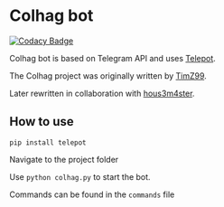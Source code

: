 # Colhag bot
[![Codacy Badge](https://api.codacy.com/project/badge/Grade/5c24457e8c654ccba247d5e112f55b6d)](https://www.codacy.com/app/TimZ99/Colhag?utm_source=github.com&amp;utm_medium=referral&amp;utm_content=TimZ99/Colhag&amp;utm_campaign=Badge_Grade)

Colhag bot is based on Telegram API and uses [Telepot](https://github.com/nickoala/telepot).

The Colhag project was originally written by [TimZ99](https://github.com/TimZ99).

Later rewritten in collaboration with [hous3m4ster](https://github.com/hous3m4ster). 


## How to use
`pip install telepot`

Navigate to the project folder

Use `python colhag.py` to start the bot.

Commands can be found in the `commands` file
